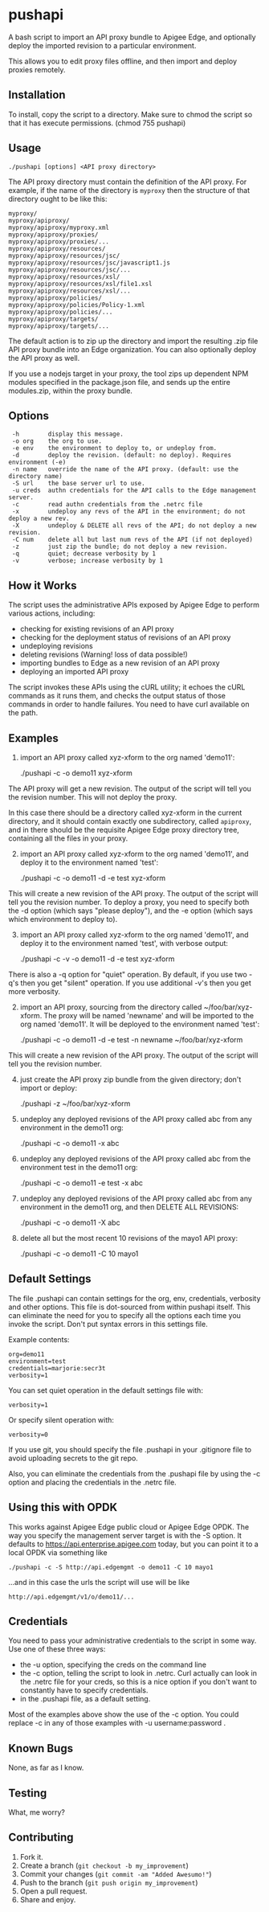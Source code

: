 pushapi
=======

A bash script to import an API proxy bundle to Apigee Edge, and
optionally deploy the imported revision to a particular environment.

This allows you to edit proxy files offline, and then import and deploy
proxies remotely.

Installation
-----------

To install, copy the script to a directory. Make sure to chmod the script so that it has execute permissions. (chmod 755 pushapi)


Usage
-----

    ./pushapi [options] <API proxy directory>

The API proxy directory must contain the definition of the API proxy. For
example, if the name of the directory is `myproxy` then the structure of
that directory ought to be like this:

    myproxy/
    myproxy/apiproxy/
    myproxy/apiproxy/myproxy.xml
    myproxy/apiproxy/proxies/
    myproxy/apiproxy/proxies/...
    myproxy/apiproxy/resources/
    myproxy/apiproxy/resources/jsc/
    myproxy/apiproxy/resources/jsc/javascript1.js
    myproxy/apiproxy/resources/jsc/...
    myproxy/apiproxy/resources/xsl/
    myproxy/apiproxy/resources/xsl/file1.xsl
    myproxy/apiproxy/resources/xsl/...
    myproxy/apiproxy/policies/
    myproxy/apiproxy/policies/Policy-1.xml
    myproxy/apiproxy/policies/...
    myproxy/apiproxy/targets/
    myproxy/apiproxy/targets/...


The default action is to zip up the directory and import the resulting .zip file API proxy bundle into an Edge organization.  You can also optionally deploy the API proxy as well.

If you use a nodejs target in your proxy, the tool zips up dependent NPM modules specified in the package.json file, and sends up the entire modules.zip, within the proxy bundle.


Options
-------

     -h        display this message.
     -o org    the org to use.
     -e env    the environment to deploy to, or undeploy from.
     -d        deploy the revision. (default: no deploy). Requires environment (-e)
     -n name   override the name of the API proxy. (default: use the directory name)
     -S url    the base server url to use.
     -u creds  authn credentials for the API calls to the Edge management server.
     -c        read authn credentials from the .netrc file
     -x        undeploy any revs of the API in the environment; do not deploy a new rev.
     -X        undeploy & DELETE all revs of the API; do not deploy a new revision.
     -C num    delete all but last num revs of the API (if not deployed)
     -z        just zip the bundle; do not deploy a new revision.
     -q        quiet; decrease verbosity by 1
     -v        verbose; increase verbosity by 1



How it Works
------------

The script uses the administrative APIs exposed by Apigee Edge to perform various actions, including:

 - checking for existing revisions of an API proxy
 - checking for the deployment status of revisions of an API proxy
 - undeploying revisions
 - deleting revisions (Warning! loss of data possible!)
 - importing bundles to Edge as a new revision of an API proxy
 - deploying an imported API proxy

The script invokes these APIs using the cURL utility; it echoes the cURL commands as it runs
them, and checks the output status of those commands in order to handle
failures. You need to have curl available on the path.



Examples
--------

1. import an API proxy called xyz-xform to the org named 'demo11':

    ./pushapi -c -o demo11 xyz-xform

  The API proxy will get a new revision. The output of the script will
  tell you the revision number. This will not deploy the proxy.

  In this case there should be a directory called xyz-xform in the
  current directory, and it should contain exactly one
  subdirectory, called `apiproxy`, and in there should be the requisite
  Apigee Edge proxy directory tree, containing all the files in your proxy.

2. import an API proxy called xyz-xform to the org named 'demo11', and deploy it to the environment named 'test':

    ./pushapi -c -o demo11 -d -e test  xyz-xform

  This will create a new revision of the API proxy.  The output of the script will tell you the revision number.
  To deploy a proxy, you need to specify both the -d option (which says "please deploy"), and the -e option (which
  says which environment to deploy to). 


3. import an API proxy called xyz-xform to the org named 'demo11', and deploy it to the environment named 'test', with verbose output:

    ./pushapi -c -v -o demo11 -d -e test xyz-xform

  There is also a -q option for "quiet" operation.  By default, if you
  use two -q's then you get "silent" operation. If you use additional
  -v's then you get more verbosity.

2. import an API proxy, sourcing from the directory called ~/foo/bar/xyz-xform. The proxy will be named 'newname' and will be imported to the org named 'demo11'. It will be deployed to the environment named 'test':

    ./pushapi -c -o demo11 -d -e test -n newname  ~/foo/bar/xyz-xform

  This will create a new revision of the API proxy.  The output of the script will tell you the revision number.


4. just create the API proxy zip bundle from the given directory; don't import or deploy:

    ./pushapi -z ~/foo/bar/xyz-xform

5. undeploy any deployed revisions of the API proxy called abc from any environment in the demo11 org:

    ./pushapi -c -o demo11 -x abc

7. undeploy any deployed revisions of the API proxy called abc from the environment test in the demo11 org:

    ./pushapi -c -o demo11 -e test -x abc

6. undeploy any deployed revisions of the API proxy called abc from any environment in the demo11 org, and then DELETE ALL REVISIONS:

    ./pushapi -c -o demo11 -X abc

8. delete all but the most recent 10 revisions of the mayo1 API proxy:

    ./pushapi -c -o demo11 -C 10 mayo1



Default Settings
----------------

The file .pushapi can contain settings for the org, env,
credentials, verbosity and other options. This file is dot-sourced from
within pushapi itself. This can eliminate the need for you to
specify all the options each time you invoke the script. Don't
put syntax errors in this settings file.

Example contents:

    org=demo11
    environment=test
    credentials=marjorie:secr3t
    verbosity=1

You can set quiet operation in the default settings file with:

    verbosity=1

Or specify silent operation with:

    verbosity=0

If you use git, you should specify the file .pushapi in your .gitignore file to
avoid uploading secrets to the git repo.

Also, you can eliminate the credentials from the .pushapi file by using
the -c option and placing the credentials in the .netrc file.


Using this with OPDK
------------------------

This works against Apigee Edge public cloud or Apigee Edge OPDK.  The way you specify the management server target is with the -S option.  It defaults to https://api.enterprise.apigee.com today, but you can point it to a local OPDK via something like

    ./pushapi -c -S http://api.edgemgmt -o demo11 -C 10 mayo1

...and in this case the urls the script will use will be like

    http://api.edgemgmt/v1/o/demo11/...


Credentials
------------------------

You need to pass your administrative credentials to the script in some way. Use one of these three ways:

  - the -u option, specifying the creds on the command line
  - the -c option, telling the script to look in .netrc.  Curl actually can
    look in the .netrc file for your creds, so this is a nice option if
    you don't want to constantly have to specify credentials.
  - in the .pushapi file, as a default setting.

Most of the examples above show the use of the -c option.  You could replace -c in any of those examples with -u username:password .



Known Bugs
----------

None, as far as I know.


Testing
-------

What, me worry?


Contributing
------------

1. Fork it.
2. Create a branch (`git checkout -b my_improvement`)
3. Commit your changes (`git commit -am "Added Awesumo!"`)
4. Push to the branch (`git push origin my_improvement`)
5. Open a pull request.
6. Share and enjoy.
